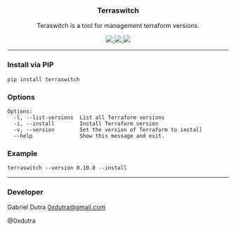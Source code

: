 <p align="center">
  <h3 align="center">Terraswitch</h3>
  <p align="center">Teraswitch is a tool for management terraform versions.</p>

  <p align="center">
    <a href="https://twitter.com/0xdutra">
      <img src="https://img.shields.io/badge/twitter-@0xdutra-blue.svg">
    </a>
    <a href="https://opensource.org/licenses/BSD-2-Clause">
      <img src="https://img.shields.io/badge/License-BSD-green.svg">
    </a>
    <a href="https://github.com/0xdutra/terraswitch/tags">
      <img src="https://img.shields.io/badge/version-0.1.0-blue.svg">
    </a>
  </p>
</p>

<hr>

### Install via PIP

```
pip install terraswitch
```

### Options

```
Options:
  -l, --list-versions  List all Terraform versions
  -i, --install        Install Terraform version
  -v, --version        Set the version of Terraform to install
  --help               Show this message and exit.
```

### Example

```
terraswitch --version 0.10.0 --install
```

<hr>

### Developer

Gabriel Dutra <0xdutra@gmail.com>

@0xdutra
